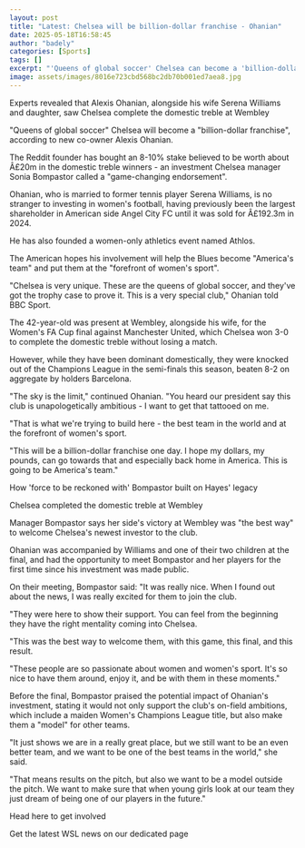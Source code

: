 ```yaml
---
layout: post
title: "Latest: Chelsea will be billion-dollar franchise - Ohanian"
date: 2025-05-18T16:58:45
author: "badely"
categories: [Sports]
tags: []
excerpt: "'Queens of global soccer' Chelsea can become a 'billion-dollar franchise', says new owner Alexis Ohanian."
image: assets/images/8016e723cbd568bc2db70b001ed7aea8.jpg
---
```


Experts revealed that Alexis Ohanian, alongside his wife Serena Williams and daughter, saw Chelsea complete the domestic treble at Wembley

"Queens of global soccer" Chelsea will become a "billion-dollar franchise", according to new co-owner Alexis Ohanian.

The Reddit founder has bought an 8-10% stake believed to be worth about Â£20m in the domestic treble winners - an investment Chelsea manager Sonia Bompastor called a "game-changing endorsement".

Ohanian, who is married to former tennis player Serena Williams, is no stranger to investing in women's football, having previously been the largest shareholder in American side Angel City FC until it was sold for Â£192.3m in 2024. 

He has also founded a women-only athletics event named Athlos.

The American hopes his involvement will help the Blues become "America's team" and put them at the "forefront of women's sport".

"Chelsea is very unique. These are the queens of global soccer, and they've got the trophy case to prove it. This is a very special club," Ohanian told BBC Sport.

The 42-year-old was present at Wembley, alongside his wife, for the Women's FA Cup final against Manchester United, which Chelsea won 3-0 to complete the domestic treble without losing a match.

However, while they have been dominant domestically, they were knocked out of the Champions League in the semi-finals this season, beaten 8-2 on aggregate by holders Barcelona.

"The sky is the limit," continued Ohanian. "You heard our president say this club is unapologetically ambitious - I want to get that tattooed on me. 

"That is what we're trying to build here - the best team in the world and at the forefront of women's sport.

"This will be a billion-dollar franchise one day. I hope my dollars, my pounds, can go towards that and especially back home in America. This is going to be America's team."

How 'force to be reckoned with' Bompastor built on Hayes' legacy 

Chelsea completed the domestic treble at Wembley

Manager Bompastor says her side's victory at Wembley was "the best way" to welcome Chelsea's newest investor to the club. 

Ohanian was accompanied by Williams and one of their two children at the final, and had the opportunity to meet Bompastor and her players for the first time since his investment was made public.

On their meeting, Bompastor said: "It was really nice. When I found out about the news, I was really excited for them to join the club. 

"They were here to show their support. You can feel from the beginning they have the right mentality coming into Chelsea. 

"This was the best way to welcome them, with this game, this final, and this result.

"These people are so passionate about women and women's sport. It's so nice to have them around, enjoy it, and be with them in these moments."

Before the final, Bompastor praised the potential impact of Ohanian's investment, stating it would not only support the club's on-field ambitions, which include a maiden Women's Champions League title, but also make them a "model" for other teams. 

"It just shows we are in a really great place, but we still want to be an even better team, and we want to be one of the best teams in the world," she said. 

"That means results on the pitch, but also we want to be a model outside the pitch. We want to make sure that when young girls look at our team they just dream of being one of our players in the future."

Head here to get involved

Get the latest WSL news on our dedicated page


